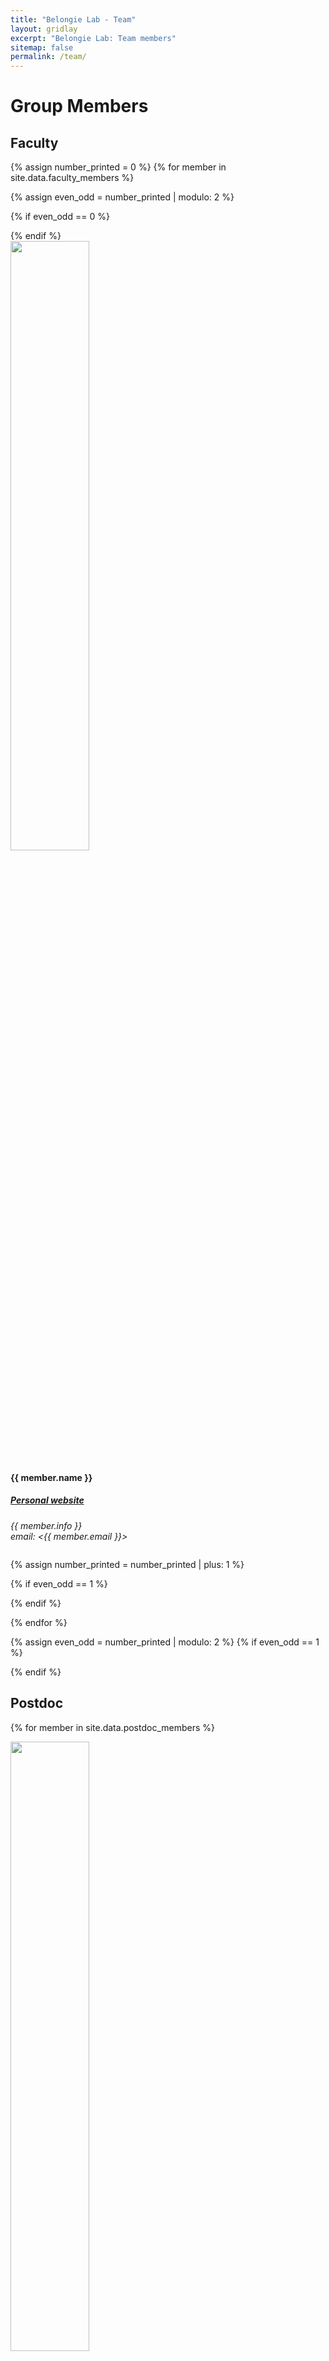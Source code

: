 ```yaml
---
title: "Belongie Lab - Team"
layout: gridlay
excerpt: "Belongie Lab: Team members"
sitemap: false
permalink: /team/
---
```


# Group Members

## Faculty
{% assign number_printed = 0 %}
{% for member in site.data.faculty_members %}

{% assign even_odd = number_printed | modulo: 2 %}

{% if even_odd == 0 %}
<div class="row">
{% endif %}

<div class="col-sm-4 clearfix">
  <img src="{{ site.url }}{{ site.baseurl }}/images/teampic/{{ member.photo }}" class="img-responsive" width="50%" style="float: up" />
  <h4>{{ member.name }}</h4>
  <h5> <a href="{{ member.website }}">Personal website</a> </h5>
  <i>{{ member.info }} <br>email: <{{ member.email }}></i>
  <ul style="overflow: hidden">

  </ul>
</div>

{% assign number_printed = number_printed | plus: 1 %}

{% if even_odd == 1 %}
</div>
{% endif %}

{% endfor %}

{% assign even_odd = number_printed | modulo: 2 %}
{% if even_odd == 1 %}
</div>
{% endif %}

## Postdoc

<div class="row">

{% for member in site.data.postdoc_members %}

<div class="col-sm-4 clearfix">
  <img src="{{ site.url }}{{ site.baseurl }}/images/teampic/{{ member.photo }}" class="img-responsive" width="50%" style="float: up" />
  <h4>{{ member.name }}</h4>
  <h5> <a href="{{ member.website }}">Personal website</a> </h5>
  <ul style="overflow: hidden"></ul>
</div>

{% endfor %}

</div>

## PhD Students

<div class="row">

{% for member in site.data.phd_members %}

<div class="col-sm-4 clearfix">
  <img src="{{ site.url }}{{ site.baseurl }}/images/teampic/{{ member.photo }}" class="img-responsive" width="50%" style="float: up" />
  <h4>{{ member.name }}</h4>
  <h5> <a href="{{ member.website }}">Personal website</a> </h5>
  <ul style="overflow: hidden"></ul>
</div>

{% endfor %}

</div>

## Research Assistant

<div class="row">

{% for member in site.data.ra_members %}

<div class="col-sm-4 clearfix">
  <img src="{{ site.url }}{{ site.baseurl }}/images/teampic/{{ member.photo }}" class="img-responsive" width="50%" style="float: up" />
  <h4>{{ member.name }}</h4>
  <h5> <a href="{{ member.website }}">Personal website</a> </h5>
  <ul style="overflow: hidden"></ul>
</div>

{% endfor %}

</div>

##  Alumni
<div class="row">

<div class="col-sm-6 clearfix">
<h4> <b>Cornell SE(3) PhD Alumni</b> </h4>
{% for member in site.data.se3_alumni %}

{% if member.website == null %}
  {{ member.name }}, {{ member.year }}. {{ member.next }} 

{% else %}
  <a href="{{ member.website }}">{{ member.name }}</a>, {{ member.year }}. {{ member.next }} 

{% endif %}

{% endfor %}
  <h4><b>Cornell BS/Masters Alumni & Visitors</b></h4>
  <a href="https://vision.cornell.edu/se3/people/pragya-verma/">Pragya Verma</a><br>
  <a href="https://www.linkedin.com/in/philipsu522">Philip Su</a><br>
  <a href="https://www.linkedin.com/in/philipsu522">Andrew Mendez</a><br>
  <a href="https://www.linkedin.com/in/debarundhar5">Debarun Dhar</a><br>
  <a href="http://vision.ucsd.edu/person/tomas-matera">Tomáš Matera</a><br>
  <a href="https://www.linkedin.com/in/bicheng-gao-1b719266">Bicheng Gao</a><br>
  <a href="https://www.linkedin.com/in/xiaoyan-wu">Xiaoyan Wu</a><br>
  <a href="https://www.cs.princeton.edu/~jiaqis/personal-website/index.php">Jiaqi Su</a><br>
  <a href="https://www.linkedin.com/in/shoffman5">Sam Hoffman</a><br>
  <a href="https://dthiagarajan.github.io/">Dilip Thiagarajan</a><br>
  <a href="https://www.linkedin.com/in/yzhu1996">Alvin Zhu</a><br>
  <a href="https://isaykatsman.github.io/">Isay Katsman</a><br>
  <a href="https://vision.cornell.edu/se3/people/xi-chen/">Xi Chen</a><br>
  <a href="https://www.linkedin.com/in/tharun-sankar-400501132">Tharun Sankar</a><br>
  <a href="http://jeremyfeinstein.com">Jeremy Feinstein</a><br>
  <a href="https://www.linkedin.com/in/rj288">Rohit Jain</a><br>
  <a href="https://www.linkedin.com/in/gnauhnoj">Jonathan Huang</a><br>
  Arnaud Brejeon<br>
  Jan Jakeš<br>
  <a href="https://sites.google.com/site/dglasner/home">Daniel Glasner</a><br>
  <a href="https://www.microsoft.com/en-us/research/people/bashi/">Baoguang Shi</a><br>
  <a href="http://thomasfuchslab.org/cx">Chensu Xie</a><br>
  <a href="http://thomasfuchslab.org/cx">Yiwei Bai</a><br>
  <a href="https://yurongyou.com/">Yurong Yu</a><br>
</div>

<div class="col-sm-6 clearfix">
<h4> <b>UCSD SO(3) PhD Alumni</b> </h4>
{% for member in site.data.so3_alumni %}
{% if member.website == null %}
  {{ member.name }}, {{ member.year }}. {{ member.next }} 

{% else %}
  <a href="{{ member.website }}">{{ member.name }}</a>, {{ member.year }}. {{ member.next }} 

{% endif %}

{% endfor %}

  <h4><b>UCSD BS/Masters Alumni & Visitors</b></h4>
  <a href="https://gvanhorn38.github.io">Grant Van Horn</a><br>
  <a href="https://www.linkedin.com/in/phuc-nguyen-60b4a22b">Phuc X. Nguyen</a><br>
  <a href="https://www.linkedin.com/in/andrewmziegler">Andrew Ziegler</a><br>
  <a href="https://sites.google.com/site/prsnnvk">Prasanna Krishnasamy</a><br>
  Nick True<br>
  <a href="https://www.linkedin.com/in/twinlock">Tess Winlock</a><br>
  Fred Birchmore<br>
  <a href="https://www.linkedin.com/in/naydav">Nadav Ben-Haim</a><br>
  <a href="http://tomduerig.com">Tom Duerig</a><br>
  <a href="http://vision.ucsd.edu/person/louka-dlagnekov">Louka Dlagnekov</a><br>
  <a href="https://www.linkedin.com/in/diem-vu-277a49">Diem Vu</a><br>
  <a href="https://www.linkedin.com/in/stine-harder-b1953299">Stine Harder</a><br>
  <a href="http://vision.ucsd.edu/person/chong-cao">Chong Cao</a><br>
  <a href="https://www.cs.cityu.edu.hk/~abchan">Antoni Chan</a><br>
  <a href="https://ee.snu.ac.kr/en/faculty/professor?mode=view&profid=p061">Kyong Mu Lee</a><br>
  <a href="https://sites.google.com/unizar.es/anac">Ana Cristina Murillo</a><br>
  <a href="http://www.cs.cmu.edu/~kkitani">Kris Kitani</a><br>
  Tsubasa Yoshida<br>
  <a href="https://www.react.uni-saarland.de/people/faymonville.html">Peter Faymonville</a><br>
  Masaaki Kokawa<br>
  <a href="https://fr.linkedin.com/in/valentin-leonardi-5a6195105">Valentin Leonardi</a><br>
  <a href="http://www.michelemerler.com">Michele Merler</a><br>
  <a href="https://jp.linkedin.com/in/jocelyn-cambria-594812a">Jocelyn Cambria</a><br>
  <a href="https://www.linkedin.com/in/robinhewitt">Robin Hewitt</a><br>
  <a href="https://www.linkedin.com/in/john-miller-36735b8">John Miller</a><br>
  <a href="https://www.linkedin.com/in/stephan-steinbach-84b0044">Stephan Steinbach</a><br>
</div>

</div>

